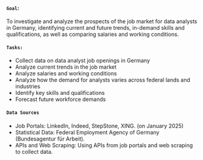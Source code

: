 #### __`Goal`__:  
To investigate and analyze the prospects of the job market for data analysts in Germany, identifying current and future trends, in-demand skills and qualifications, as well as comparing salaries and working conditions.

#### __`Tasks:`__
	
- Collect data on data analyst job openings in Germany
- Analyze current trends in the job market
- Analyze salaries and working conditions
- Analyze how the demand for analysts varies across federal lands and industries
- Identify key skills and qualifications
- Forecast future workforce demands

#### __`Data Sources`__

- Job Portals: LinkedIn, Indeed, StepStone, XING. (on January 2025)
- Statistical Data: Federal Employment Agency of Germany (Bundesagentur für Arbeit).
- APIs and Web Scraping: Using APIs from job portals and web scraping to collect data.
